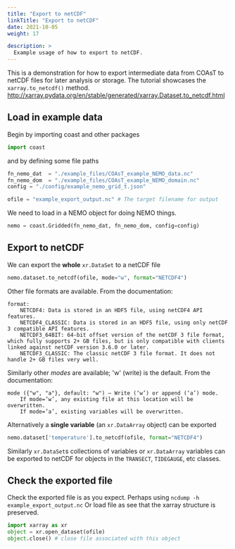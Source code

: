 ```yaml
---
title: "Export to netCDF"
linkTitle: "Export to netCDF"
date: 2021-10-05
weight: 17

description: >
  Example usage of how to export to netCDF.
---
```


This is a demonstration for how to export intermediate data from COAsT
to netCDF files for later analysis or storage.
The tutorial showcases the ``xarray.to_netcdf()`` method.
http://xarray.pydata.org/en/stable/generated/xarray.Dataset.to_netcdf.html

## Load in example data

Begin by importing coast and other packages
```python
import coast
```
and by defining some file paths
```python
fn_nemo_dat  = "./example_files/COAsT_example_NEMO_data.nc"
fn_nemo_dom  = "./example_files/COAsT_example_NEMO_domain.nc"
config = "./config/example_nemo_grid_t.json"

ofile = "example_export_output.nc" # The target filename for output
```

We need to load in a NEMO object for doing NEMO things.
```python
nemo = coast.Gridded(fn_nemo_dat, fn_nemo_dom, config=config)
```

## Export to netCDF

We can export the **whole** ``xr.DataSet`` to a netCDF file
```python
nemo.dataset.to_netcdf(ofile, mode="w", format="NETCDF4")
```

Other file formats are available. From the documentation:
```quote
format:
    NETCDF4: Data is stored in an HDF5 file, using netCDF4 API features.
    NETCDF4_CLASSIC: Data is stored in an HDF5 file, using only netCDF 3 compatible API features.
    NETCDF3_64BIT: 64-bit offset version of the netCDF 3 file format, which fully supports 2+ GB files, but is only compatible with clients linked against netCDF version 3.6.0 or later.
    NETCDF3_CLASSIC: The classic netCDF 3 file format. It does not handle 2+ GB files very well.
```
Similarly other *modes* are available; 'w' (write) is the default.
From the documentation:
```quote
mode ({"w", "a"}, default: "w") – Write (‘w’) or append (‘a’) mode.
    If mode=’w’, any existing file at this location will be overwritten.
    If mode=’a’, existing variables will be overwritten.
```

Alternatively a **single variable** (an ``xr.DataArray`` object) can be exported
```python
nemo.dataset['temperature'].to_netcdf(ofile, format="NETCDF4")
```
Similarly ``xr.DataSet``s collections of variables or ``xr.DataArray`` variables can be
exported to netCDF for objects in the ``TRANSECT``, ``TIDEGAUGE``, etc classes.

## Check the exported file

Check the exported file is as you expect.
Perhaps using ``ncdump -h example_export_output.nc``
Or load file as see that the xarray structure is preserved.
```python
import xarray as xr
object = xr.open_dataset(ofile)
object.close() # close file associated with this object
```
